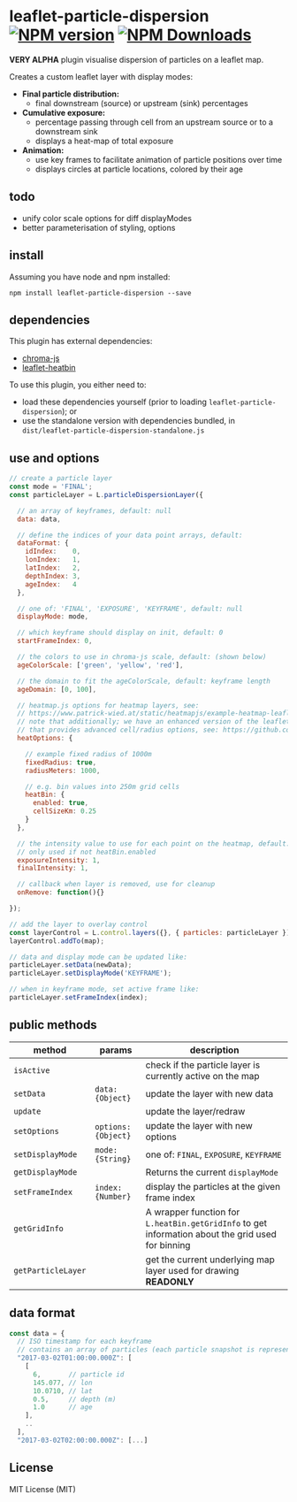 # leaflet-particle-dispersion [![NPM version][npm-image]][npm-url] [![NPM Downloads][npm-downloads-image]][npm-url]

**VERY ALPHA** plugin visualise dispersion of particles on a leaflet map.

Creates a custom leaflet layer with display modes:
- **Final particle distribution:**
  - final downstream (source) or upstream (sink) percentages
- **Cumulative exposure:**
  - percentage passing through cell from an upstream source or to a downstream sink
  - displays a heat-map of total exposure
- **Animation:**
  - use key frames to facilitate animation of particle positions over time
  - displays circles at particle locations, colored by their age

## todo
- unify color scale options for diff displayModes
- better parameterisation of styling, options

## install
Assuming you have node and npm installed:
```shell
npm install leaflet-particle-dispersion --save
```

## dependencies

This plugin has external dependencies:
- [chroma-js](https://github.com/gka/chroma.js)
- [leaflet-heatbin](https://github.com/danwild/leaflet-heatbin)

To use this plugin, you either need to:
 - load these dependencies yourself (prior to loading `leaflet-particle-dispersion`); or
 - use the standalone version with dependencies bundled, in `dist/leaflet-particle-dispersion-standalone.js`


## use and options

```javascript
// create a particle layer
const mode = 'FINAL';
const particleLayer = L.particleDispersionLayer({

  // an array of keyframes, default: null
  data: data,

  // define the indices of your data point arrays, default:
  dataFormat: {
    idIndex:    0,
    lonIndex:   1,
    latIndex:   2,
    depthIndex: 3,
    ageIndex:   4
  },

  // one of: 'FINAL', 'EXPOSURE', 'KEYFRAME', default: null
  displayMode: mode,

  // which keyframe should display on init, default: 0
  startFrameIndex: 0,

  // the colors to use in chroma-js scale, default: (shown below)
  ageColorScale: ['green', 'yellow', 'red'],

  // the domain to fit the ageColorScale, default: keyframe length
  ageDomain: [0, 100],

  // heatmap.js options for heatmap layers, see:
  // https://www.patrick-wied.at/static/heatmapjs/example-heatmap-leaflet.html
  // note that additionally; we have an enhanced version of the leaflet-heatmap.js plugin (see /src)
  // that provides advanced cell/radius options, see: https://github.com/danwild/leaflet-heatbin
  heatOptions: {

    // example fixed radius of 1000m
    fixedRadius: true,
    radiusMeters: 1000,

    // e.g. bin values into 250m grid cells
    heatBin: {
      enabled: true,
      cellSizeKm: 0.25
    }
  },

  // the intensity value to use for each point on the heatmap, default: 1
  // only used if not heatBin.enabled
  exposureIntensity: 1,
  finalIntensity: 1,

  // callback when layer is removed, use for cleanup
  onRemove: function(){}

});

// add the layer to overlay control
const layerControl = L.control.layers({}, { particles: particleLayer });
layerControl.addTo(map);

// data and display mode can be updated like:
particleLayer.setData(newData);
particleLayer.setDisplayMode('KEYFRAME');

// when in keyframe mode, set active frame like:
particleLayer.setFrameIndex(index);
```

## public methods

|method|params|description|
|---|---|---|
|`isActive`||check if the particle layer is currently active on the map|
|`setData`|`data: {Object}`|update the layer with new data|
|`update`||update the layer/redraw|
|`setOptions`|`options: {Object}`|update the layer with new options|
|`setDisplayMode`|`mode: {String}`|one of: `FINAL`, `EXPOSURE`, `KEYFRAME`|
|`getDisplayMode`||Returns the current `displayMode`|
|`setFrameIndex`|`index: {Number}`|display the particles at the given frame index|
|`getGridInfo`||A wrapper function for `L.heatBin.getGridInfo` to get information about the grid used for binning|
|`getParticleLayer`||get the current underlying map layer used for drawing **READONLY**|

## data format

```javascript
const data = {
  // ISO timestamp for each keyframe
  // contains an array of particles (each particle snapshot is represented by an array)
  "2017-03-02T01:00:00.000Z": [
    [
	  6,       // particle id
	  145.077, // lon
	  10.0710, // lat
	  0.5,     // depth (m)
	  1.0      // age
	],
	..
  ],
  "2017-03-02T02:00:00.000Z": [...]
```

## License
MIT License (MIT)

[npm-image]: https://badge.fury.io/js/leaflet-particle-dispersion.svg
[npm-url]: https://www.npmjs.com/package/leaflet-particle-dispersion
[npm-downloads-image]: https://img.shields.io/npm/dt/leaflet-particle-dispersion.svg